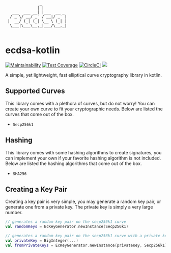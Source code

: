```
               _           
              | |          
   ___  ___ __| |___  __ _ 
  / _ \/ __/ _` / __|/ _` |
 |  __/ (_| (_| \__ \ (_| |
  \___|\___\__,_|___/\__,_|              
                           
```

# ecdsa-kotlin


[![Maintainability](https://api.codeclimate.com/v1/badges/110f823fa82cda743eb2/maintainability)](https://codeclimate.com/github/carterharrison/ecdsa-kotlin/maintainability) [![Test Coverage](https://api.codeclimate.com/v1/badges/110f823fa82cda743eb2/test_coverage)](https://codeclimate.com/github/carterharrison/ecdsa-kotlin/test_coverage)
[![CircleCI](https://circleci.com/gh/carterharrison/ecdsa-kotlin.svg?style=shield)](https://circleci.com/gh/carterharrison/ecdsa-kotlin) [![](https://jitpack.io/v/carterharrison/ecdsa-kotlin.svg)](https://jitpack.io/#carterharrison/ecdsa-kotlin)


A simple, yet lightweight, fast elliptical curve cryptography library in kotlin.

## Supported Curves
This library comes with a plethora of curves, but do not worry! You can create your own curve to fit your cryptographic needs. Below are listed the curves that come out of the box. 

* `Secp256k1`

## Hashing
This library comes with some hashing algorithms to create signatures, you can implement your own if your favorite hashing algorithm is not included. Below are listed the hashing algorithms that come out of the box. 

* `SHA256`

## Creating a Key Pair
Creating a key pair is very simple, you may generate a random key pair, or generate one from a private key. The private key is simply a very large number.

```kotlin
// generates a random key pair on the secp256k1 curve
val randomKeys = EcKeyGenerator.newInstance(Secp256k1) 

// generates a random key pair on the secp256k1 curve with a private key
val privateKey = BigInteger(...)
val fromPrivateKeys = EcKeyGenerator.newInstance(privateKey, Secp256k1) 
```
